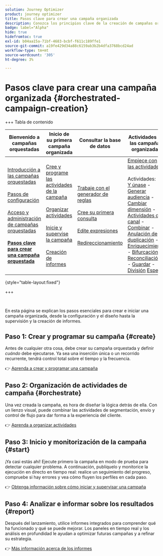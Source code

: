 ```yaml
---
solution: Journey Optimizer
product: journey optimizer
title: Pasos clave para crear una campaña organizada
description: Conozca los principios clave de la creación de campañas organizadas con Adobe Journey Optimizer
badge: label="Alpha"
hide: true
hidefromtoc: true
exl-id: b04aa15a-71bf-4683-bcbf-f611c189ffe1
source-git-commit: a19fe429d34a88c6159ab3b2b4dfa3768bcd24ad
workflow-type: tm+mt
source-wordcount: '305'
ht-degree: 3%

---
```



# Pasos clave para crear una campaña organizada {#orchestrated-campaign-creation}

+++ Tabla de contenido

| Bienvenido a campañas orquestadas | Inicio de su primera campaña organizada | Consultar la base de datos | Actividades de las campañas organizadas |
|---|---|---|---|
| [Introducción a las campañas orquestadas](gs-orchestrated-campaigns.md)<br/><br/>[Pasos de configuración](configuration-steps.md)<br/><br/>[Acceso y administración de campañas orquestadas](access-manage-orchestrated-campaigns.md)<br/><br/><b>[Pasos clave para crear una campaña orquestada](gs-campaign-creation.md)</b> | [Cree y programe las actividades de la campaña](create-orchestrated-campaign.md)<br/><br/>[Organizar actividades](orchestrate-activities.md)<br/><br/>[Inicie y supervise la campaña](start-monitor-campaigns.md)<br/><br/>[Creación de informes](reporting-campaigns.md) | [Trabaje con el generador de reglas](orchestrated-rule-builder.md)<br/><br/>[Cree su primera consulta](build-query.md)<br/><br/>[Edite expresiones](edit-expressions.md)<br/><br/>[Redireccionamiento](retarget.md) | [Empiece con las actividades](activities/about-activities.md)<br/><br/>Actividades:<br/>[Y únase](activities/and-join.md) - [Generar audiencia](activities/build-audience.md) - [Cambiar dimensión](activities/change-dimension.md) - [Actividades de canal](activities/channels.md) - [Combinar](activities/combine.md) - [Anulación de duplicación](activities/deduplication.md) - [Enriquecimiento](activities/enrichment.md) - [Bifurcación](activities/fork.md) - [Reconciliación](activities/reconciliation.md) - [Guardar](activities/save-audience.md) - [División](activities/split.md) [Espera](activities/wait.md) |

{style="table-layout:fixed"}

+++

<br/>

En esta página se explican los pasos esenciales para crear e iniciar una campaña organizada, desde la configuración y el diseño hasta la supervisión y la creación de informes.

<!--
<table style="table-layout:fixed"><tr style="border: 0; text-align: center;" >
<td><a href="#create"><img alt="Create & schedule your campaign" src="../../channels/assets/do-not-localize/email.png"></a><br/><a href="#create"><strong>Create & schedule your campaign</strong></a></td>
<td><a href="#orchestrate"><img alt="Orchestrate campaign activities" src="../../channels/assets/do-not-localize/sms.png"></a><br/><a href="#orchestrate"><strong>Orchestrate campaign activities</strong></a></td>
<td><a href="#start"><img alt="Start & monitor your campaign" src="../../channels/assets/do-not-localize/push.png"></a><a href="#start"><strong>Start & monitor your campaign</strong></a></td>
<td><a href="#report"><img alt="Analyze & report on results" src="../../channels/assets/do-not-localize/push.png"></a><a href="#report"><strong>Analyze & report on results</strong></a></td>
</tr></table>-->



## Paso 1: Crear y programar su campaña {#create}

Antes de cualquier otra cosa, debe crear su campaña orquestada y definir *cuándo* debe ejecutarse. Ya sea una inserción única o un recorrido recurrente, tendrá control total sobre el tiempo y la frecuencia.

👉 [Aprenda a crear y programar una campaña](../orchestrated/create-orchestrated-campaign.md)

## Paso 2: Organización de actividades de campaña {#orchestrate}

Una vez creada la campaña, es hora de diseñar la lógica detrás de ella. Con un lienzo visual, puede combinar las actividades de segmentación, envío y control de flujo para dar forma a la experiencia del cliente.

👉 [Aprenda a organizar actividades](../orchestrated/orchestrate-activities.md)

## Paso 3: Inicio y monitorización de la campaña {#start}

¡Ya casi estás ahí! Ejecute primero la campaña en modo de prueba para detectar cualquier problema. A continuación, publíquelo y monitorice la ejecución en directo en tiempo real: realice un seguimiento del progreso, compruebe si hay errores y vea cómo fluyen los perfiles en cada paso.

👉 [Obtenga información sobre cómo iniciar y supervisar una campaña](../orchestrated/start-monitor-campaigns.md)

## Paso 4: Analizar e informar sobre los resultados {#report}

Después del lanzamiento, utilice informes integrados para comprender qué ha funcionado y qué se puede mejorar. Los paneles en tiempo real y los análisis en profundidad le ayudan a optimizar futuras campañas y a refinar su estrategia.

👉 [Más información acerca de los informes](../orchestrated/reporting-campaigns.md)
